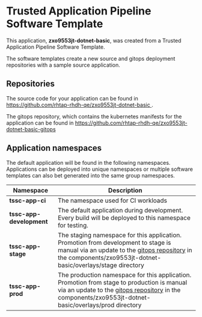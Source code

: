 # Trusted Application Pipeline Software Template

This application, **zxo9553jt-dotnet-basic**, was created from a Trusted Application Pipeline Software Template.

The software templates create a new source and gitops deployment repositories with a sample source application. 

## Repositories

The source code for your application can be found in [https://github.com/rhtap-rhdh-qe/zxo9553jt-dotnet-basic ](https://github.com/rhtap-rhdh-qe/zxo9553jt-dotnet-basic ).
 
The gitops repository, which contains the kubernetes manifests for the application can be found in 
[https://github.com/rhtap-rhdh-qe/zxo9553jt-dotnet-basic-gitops ](https://github.com/rhtap-rhdh-qe/zxo9553jt-dotnet-basic-gitops ) 

## Application namespaces 

The default application will be found in the following namespaces. Applications can be deployed into unique namespaces or multiple software templates can also bet generated into the same group namespaces.  

|  Namespace   |  Description   |  
| -------- | -------- |
| **tssc-app-ci** | The namespace used for CI workloads |
| **tssc-app-development** | The default application during development. Every build will be deployed to this namespace for testing. |
| **tssc-app-stage** | The staging namespace for this application. Promotion from development to stage is manual via an update to the [gitops repository](https://github.com/rhtap-rhdh-qe/zxo9553jt-dotnet-basic-gitops ) in the components/zxo9553jt-dotnet-basic/overlays/stage directory |
| **tssc-app-prod** | The production namespace for this application. Promotion from stage to production is manual via an update to the [gitops repository](https://github.com/rhtap-rhdh-qe/zxo9553jt-dotnet-basic-gitops ) in the components/zxo9553jt-dotnet-basic/overlays/prod directory |